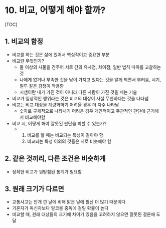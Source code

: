 # 10. 비교, 어떻게 해야 할까?

[TOC]

## 1. 비교의 함정

- 비교를 하는 것은 삶에 있어서 핵심적이고 중요한 부분
- 비교란 무엇인가?
  - 둘 이상의 사물을 견주어 서로 간의 유사점, 차이점, 일반 법칙 따위를 고찰하는 것
  - 나에게 없거나 부족한 것을 남이 가지고 있다는 것을 알게 되면서 부러움, 시기, 질투 같은 감정이 작용함
  - 시샘이란 내가 가진 것이 아니라 다른 사람이 가진 것을 세는 기술
- 비교가 일상적인 행위라는 것은 비교의 대상이 사실 무한하다는 것을 나타냄
- 비교는 비교 대상을 계량화하기 어려울 경우 더 자주 나타남
  - 숫자로 구체적으로 나타내기 어려운 경우 개인적이고 주관적인 판단에 근거해서 비교해야함
- 비교 시, 어떻게 해야 잘못된 판단을 피할 수 있는가?
  - 1. 비교를 할 때는 비교되는 특성이 같아야 함
    2. 비교되는 특성 이외의 것들은 서로 비슷해야 함



## 2. 같은 것끼리, 다른 조건은 비슷하게

- 정확한 비교가 뒷받침된 통계가 필요함



## 3. 원래 크기가 다르면

- 교통사고는 안개 낀 날에 비해 맑은 날에 훨신 더 많기 때문이다
- 기혼자가 독신자보다 알코올 중독에 걸릴 확률이 높다
- 비교할 때, 원래 대상들의 크기에 차이가 있음을 고려하지 않으면 잘못된 결론에 도달





